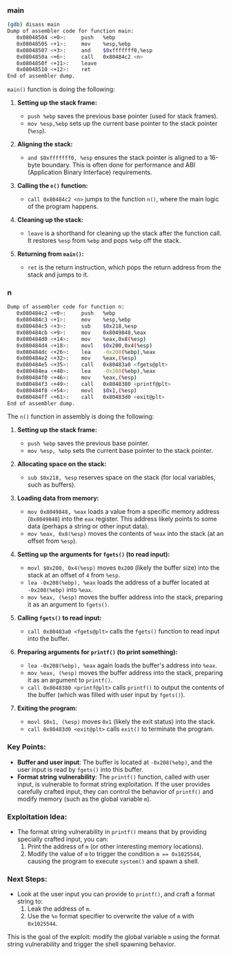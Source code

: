 ### main

``` bash
(gdb) disass main
Dump of assembler code for function main:
   0x08048504 <+0>:     push   %ebp
   0x08048505 <+1>:     mov    %esp,%ebp
   0x08048507 <+3>:     and    $0xfffffff0,%esp
   0x0804850a <+6>:     call   0x80484c2 <n>
   0x0804850f <+11>:    leave
   0x08048510 <+12>:    ret
End of assembler dump.
```

`main()` function is doing the following:

1. **Setting up the stack frame:**
   - `push %ebp` saves the previous base pointer (used for stack frames).
   - `mov %esp,%ebp` sets up the current base pointer to the stack pointer (`%esp`).

2. **Aligning the stack:**
   - `and $0xfffffff0, %esp` ensures the stack pointer is aligned to a 16-byte boundary. This is often done for performance and ABI (Application Binary Interface) requirements.

3. **Calling the `n()` function:**
   - `call 0x80484c2 <n>` jumps to the function `n()`, where the main logic of the program happens.

4. **Cleaning up the stack:**
   - `leave` is a shorthand for cleaning up the stack after the function call. It restores `%esp` from `%ebp` and pops `%ebp` off the stack.

5. **Returning from `main()`:**
   - `ret` is the return instruction, which pops the return address from the stack and jumps to it.

### n

``` bash 
Dump of assembler code for function n:
   0x080484c2 <+0>:     push   %ebp
   0x080484c3 <+1>:     mov    %esp,%ebp
   0x080484c5 <+3>:     sub    $0x218,%esp
   0x080484cb <+9>:     mov    0x8049848,%eax
   0x080484d0 <+14>:    mov    %eax,0x8(%esp)
   0x080484d4 <+18>:    movl   $0x200,0x4(%esp)
   0x080484dc <+26>:    lea    -0x208(%ebp),%eax
   0x080484e2 <+32>:    mov    %eax,(%esp)
   0x080484e5 <+35>:    call   0x80483a0 <fgets@plt>
   0x080484ea <+40>:    lea    -0x208(%ebp),%eax
   0x080484f0 <+46>:    mov    %eax,(%esp)
   0x080484f3 <+49>:    call   0x8048380 <printf@plt>
   0x080484f8 <+54>:    movl   $0x1,(%esp)
   0x080484ff <+61>:    call   0x80483d0 <exit@plt>
End of assembler dump.
```

The `n()` function in assembly is doing the following:

1. **Setting up the stack frame:**
   - `push %ebp` saves the previous base pointer.
   - `mov %esp, %ebp` sets the current base pointer to the stack pointer.

2. **Allocating space on the stack:**
   - `sub $0x218, %esp` reserves space on the stack (for local variables, such as buffers).

3. **Loading data from memory:**
   - `mov 0x8049848, %eax` loads a value from a specific memory address (`0x8049848`) into the `eax` register. This address likely points to some data (perhaps a string or other input data).
   - `mov %eax, 0x8(%esp)` moves the contents of `%eax` into the stack (at an offset from `%esp`).

4. **Setting up the arguments for `fgets()` (to read input):**
   - `movl $0x200, 0x4(%esp)` moves `0x200` (likely the buffer size) into the stack at an offset of `4` from `%esp`.
   - `lea -0x208(%ebp), %eax` loads the address of a buffer located at `-0x208(%ebp)` into `%eax`.
   - `mov %eax, (%esp)` moves the buffer address into the stack, preparing it as an argument to `fgets()`.

5. **Calling `fgets()` to read input:**
   - `call 0x80483a0 <fgets@plt>` calls the `fgets()` function to read input into the buffer.

6. **Preparing arguments for `printf()` (to print something):**
   - `lea -0x208(%ebp), %eax` again loads the buffer's address into `%eax`.
   - `mov %eax, (%esp)` moves the buffer address into the stack, preparing it as an argument to `printf()`.
   - `call 0x8048380 <printf@plt>` calls `printf()` to output the contents of the buffer (which was filled with user input by `fgets()`).

7. **Exiting the program:**
   - `movl $0x1, (%esp)` moves `0x1` (likely the exit status) into the stack.
   - `call 0x80483d0 <exit@plt>` calls `exit()` to terminate the program.

### Key Points:
- **Buffer and user input**: The buffer is located at `-0x208(%ebp)`, and the user input is read by `fgets()` into this buffer.
- **Format string vulnerability**: The `printf()` function, called with user input, is vulnerable to format string exploitation. If the user provides carefully crafted input, they can control the behavior of `printf()` and modify memory (such as the global variable `m`).

### Exploitation Idea:
- The format string vulnerability in `printf()` means that by providing specially crafted input, you can:
  1. Print the address of `m` (or other interesting memory locations).
  2. Modify the value of `m` to trigger the condition `m == 0x1025544`, causing the program to execute `system()` and spawn a shell.
  
### Next Steps:
- Look at the user input you can provide to `printf()`, and craft a format string to:
  1. Leak the address of `m`.
  2. Use the `%n` format specifier to overwrite the value of `m` with `0x1025544`.
  
This is the goal of the exploit: modify the global variable `m` using the format string vulnerability and trigger the shell spawning behavior.